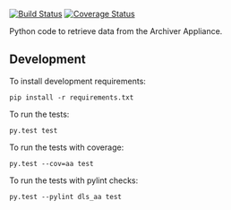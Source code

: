 [![Build Status](https://travis-ci.org/dls-controls/aapy.svg?branch=travis)](https://travis-ci.org/dls-controls/aapy) [![Coverage Status](https://coveralls.io/repos/github/dls-controls/aapy/badge.svg?branch=master)](https://coveralls.io/github/dls-controls/aapy?branch=master)

Python code to retrieve data from the Archiver Appliance.

## Development

To install development requirements:

    pip install -r requirements.txt

To run the tests:

    py.test test

To run the tests with coverage:

    py.test --cov=aa test

To run the tests with pylint checks:

    py.test --pylint dls_aa test
